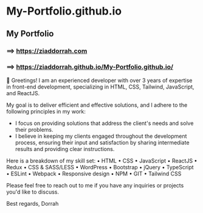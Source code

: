 # My-Portfolio.github.io

## My Portfolio
### ==> https://ziaddorrah.com
### ==> https://ziaddorrah.github.io/My-Portfolio.github.io/
👋 Greetings! I am an experienced developer with over 3 years of expertise in front-end development, specializing in HTML, CSS, Tailwind, JavaScript, and ReactJS.

My goal is to deliver efficient and effective solutions, and I adhere to the following principles in my work:
- I focus on providing solutions that address the client's needs and solve their problems.
- I believe in keeping my clients engaged throughout the development process, ensuring their input and satisfaction by sharing intermediate results and providing clear instructions.

Here is a breakdown of my skill set:
• HTML
• CSS
• JavaScript
• ReactJS
• Redux
• CSS & SASS/LESS
• WordPress
• Bootstrap
• jQuery
• TypeScript
• ESLint
• Webpack
• Responsive design
• NPM
• GIT
• Tailwind CSS

Please feel free to reach out to me if you have any inquiries or projects you'd like to discuss.

Best regards,
Dorrah

